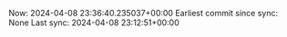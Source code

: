 Now: 2024-04-08 23:36:40.235037+00:00 Earliest commit since sync: None Last sync: 2024-04-08 23:12:51+00:00
